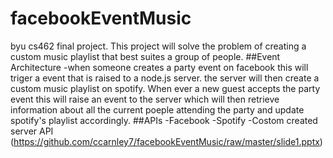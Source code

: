 # facebookEventMusic
byu cs462 final project.
This project will solve the problem of creating a custom music playlist that best suites a group of people.
  ##Event Architecture
  -when someone creates a party event on facebook this will triger a event that is raised to a node.js server. the server will then create a custom music playlist on spotify. When ever a new guest accepts the party event this will raise an event to the server which will then retrieve information about all the current poeple attending the party and update spotify's playlist accordingly.
  ##APIs
  -Facebook
  -Spotify
  -Costom created server API
  (https://github.com/ccarnley7/facebookEventMusic/raw/master/slide1.pptx)
